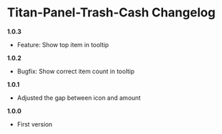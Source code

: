 # Titan-Panel-Trash-Cash Changelog

**1.0.3**
* Feature: Show top item in tooltip

**1.0.2**
* Bugfix: Show correct item count in tooltip

**1.0.1**
* Adjusted the gap between icon and amount

**1.0.0**
* First version
